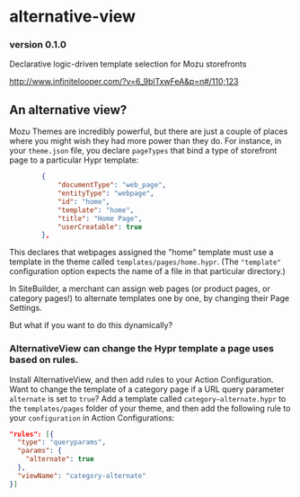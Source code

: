# alternative-view
### version 0.1.0

Declarative logic-driven template selection for Mozu storefronts

http://www.infinitelooper.com/?v=6_9blTxwFeA&p=n#/110;123


## An alternative view?

Mozu Themes are incredibly powerful, but there are just a couple of places where you might wish they had more power than they do. For instance, in your `theme.json` file, you declare `pageTypes` that bind a type of storefront page to a particular Hypr template:

```json
        {
            "documentType": "web_page",
            "entityType": "webpage",
            "id": "home",
            "template": "home",
            "title": "Home Page",
            "userCreatable": true
        },
```

This declares that webpages assigned the "home" template must use a template in the theme called `templates/pages/home.hypr`. (The `"template"` configuration option expects the name of a file in that particular directory.)

In SiteBuilder, a merchant can assign web pages (or product pages, or category pages!) to alternate templates one by one, by changing their Page Settings.

But what if you want to do this dynamically?

### AlternativeView can change the Hypr template a page uses based on rules.

Install AlternativeView, and then add rules to your Action Configuration. Want to change the template of a category page if a URL query parameter `alternate` is set to `true`? Add a template called `category–alternate.hypr` to the `templates/pages` folder of your theme, and then add the following rule to your `configuration` in Action Configurations:

```json
"rules": [{
  "type": "queryparams",
  "params": {
    "alternate": true
  },
  "viewName": "category-alternate"
}]
```